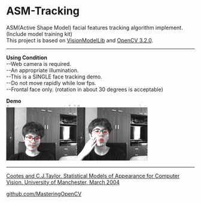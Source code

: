 # ASM-Tracking  
ASM(Active Shape Model) facial features tracking algorithm implement. (Include model training kit)   
This project is based on [VisionModelLib](https://github.com/htkseason/VisionModelLib) and [OpenCV 3.2.0](http://opencv.org/releases.html).  
  
----  
  
__Using Condition__  
--Web camera is required.  
--An appropriate illumination.  
--This is a SINGLE face tracking demo.  
--Do not move rapidly while low fps.  
--Frontal face only. (rotation in about 30 degrees is acceptable)  
  
__Demo__  
<img src="https://github.com/htkseason/ASM-Tracking/blob/master/demo.jpg" width="75%" alt="demo" />  
  
----
  
[Cootes and C.J.Taylor. Statistical Models of Appearance for Computer Vision. University of Manchester, March 2004](http://www.face-rec.org/algorithms/AAM/app_models.pdf)  
  
[github.com/MasteringOpenCV](https://github.com/MasteringOpenCV/code)  